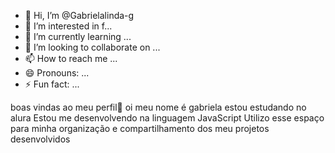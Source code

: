 - 👋 Hi, I’m @Gabrielalinda-g
- 👀 I’m interested in f...
- 🌱 I’m currently learning ...
- 💞️ I’m looking to collaborate on ...
- 📫 How to reach me ...
- 😄 Pronouns: ...
- ⚡ Fun fact: ...

<!---
Gabrielalinda-g/Gabrielalinda-g is a ✨ special ✨ repository because its `README.md` (this file) appears on your GitHub profile.
You can click the Preview link to take a look at your changes.
--->
boas vindas ao meu perfil💞️ 
oi meu nome é gabriela
estou estudando no alura 
Estou me desenvolvendo na linguagem JavaScript
Utilizo esse espaço para minha organização e compartilhamento dos meu projetos desenvolvidos
